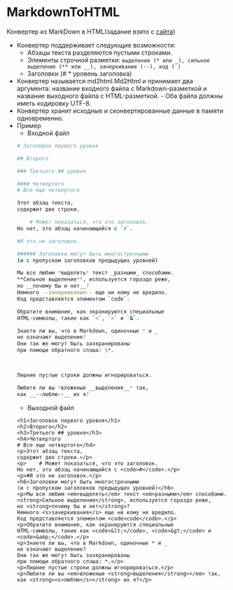 # MarkdownToHTML
Конвертер из MarkDown в HTML(задание взято с [сайта](https://www.kgeorgiy.info/courses/prog-intro/homeworks.html#md2html)) 

- Конвертер поддерживает следующие возможности:
    - Абзацы текста разделяются пустыми строками.
    - Элементы строчной разметки: ```выделение (* или _), сильное выделение (** или __), зачеркивание (--), код (`)```
    - Заголовки (# * уровень заголовка)
- Конвертер называется md2html.Md2Html и принимает два аргумента: название входного файла с Markdown-разметкой и название выходного файла c HTML-разметкой. - Оба файла должны иметь кодировку UTF-8.
- Конвертер хранит исходные и сконвертированные данные в памяти одновременно.
- Пример
    - Входной файл
    ```sh
    # Заголовок первого уровня

    ## Второго

    ### Третьего ## уровня

    #### Четвертого
    # Все еще четвертого

    Этот абзац текста,
    содержит две строки.

        # Может показаться, что это заголовок.
    Но нет, это абзац начинающийся с `#`.

    #И это не заголовок.

    ###### Заголовки могут быть многострочными
    (и с пропуском заголовков предыдущих уровней)

    Мы все любим *выделять* текст _разными_ способами.
    **Сильное выделение**, используется гораздо реже,
    но __почему бы и нет__?
    Немного --зачеркивания-- еще ни кому не вредило.
    Код представляется элементом `code`.

    Обратите внимание, как экранируются специальные
    HTML-символы, такие как `<`, `>` и `&`.

    Знаете ли вы, что в Markdown, одиночные * и _
    не означают выделение?
    Они так же могут быть заэкранированы
    при помощи обратного слэша: \*.



    Лишние пустые строки должны игнорироваться.

    Любите ли вы *вложеные __выделения__* так,
    как __--люблю--__ их я?
    ```
    - Выходной файл
    ```
    <h1>Заголовок первого уровня</h1>
    <h2>Второго</h2>
    <h3>Третьего ## уровня</h3>
    <h4>Четвертого
    # Все еще четвертого</h4>
    <p>Этот абзац текста,
    содержит две строки.</p>
    <p>    # Может показаться, что это заголовок.
    Но нет, это абзац начинающийся с <code>#</code>.</p>
    <p>#И это не заголовок.</p>
    <h6>Заголовки могут быть многострочными
    (и с пропуском заголовков предыдущих уровней)</h6>
    <p>Мы все любим <em>выделять</em> текст <em>разными</em> способами.
    <strong>Сильное выделение</strong>, используется гораздо реже,
    но <strong>почему бы и нет</strong>?
    Немного <s>зачеркивания</s> еще ни кому не вредило.
    Код представляется элементом <code>code</code>.</p>
    <p>Обратите внимание, как экранируются специальные
    HTML-символы, такие как <code>&lt;</code>, <code>&gt;</code> и <code>&amp;</code>.</p>
    <p>Знаете ли вы, что в Markdown, одиночные * и _
    не означают выделение?
    Они так же могут быть заэкранированы
    при помощи обратного слэша: *.</p>
    <p>Лишние пустые строки должны игнорироваться.</p>
    <p>Любите ли вы <em>вложеные <strong>выделения</strong></em> так,
    как <strong><s>люблю</s></strong> их я?</p>
    ```
